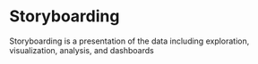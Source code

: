 # Storyboarding
Storyboarding is a presentation of the data including exploration, visualization, analysis, and dashboards
